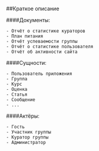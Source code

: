 ##Краткое описание

####Документы:

	- Отчёт о статистике кураторов
	- План питания
	- Отчёт успеваемости группы
	- Отчёт о статистике пользователя
	- Отчёт об активности сайта


####Сущности:

	- Пользователь приложения
	- Группа
	- Курс
	- Оценка
	- Статья
	- Сообщение
	- ...

####Актёры:

	- Гость
	- Участник группы
	- Куратор группы
	- Администратор